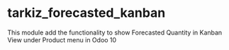 # tarkiz_forecasted_kanban
This module add the functionality to show Forecasted Quantity in Kanban View under Product menu in Odoo 10

